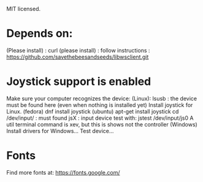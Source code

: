 MIT licensed.
# Depends on:
(Please install) : curl
(please install) : follow instructions : https://github.com/savethebeesandseeds/libwsclient.git

# Joystick support is enabled

Make sure your computer recognizes the device: 
    (Linux):
        lsusb : the device must be found here (even when nothing is installed yet)
        Install joystick for Linux.
            (fedora) dnf install joystick
            (ubuntu) apt-get install joystick
        cd /dev/input/ : must found jsX : input device
        test with:
            jstest /dev/input/js0
        A util terminal command is xev, but this is shows not the controller 
    (Windows)
        Install drivers for Windows...
        Test device...

# Fonts
Find more fonts at:
    https://fonts.google.com/
